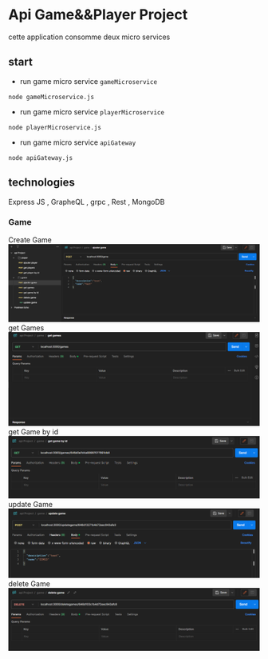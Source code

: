 # Api Game&&Player Project
cette application consomme deux micro services
## start
- run game micro service `gameMicroservice`
```shell
node gameMicroservice.js
```
- run game micro service `playerMicroservice`
```shell
node playerMicroservice.js
```
- run game micro service `apiGateway`
```shell
node apiGateway.js
```
## technologies
 Express JS , GrapheQL , grpc , Rest , MongoDB 
### Game 
Create Game
![image](./assets/Ajout.PNG)
get Games
![image](./assets/Get.PNG)
get Game by id
![image](./assets/Getid.PNG)
update Game 
![image](./assets/Update.PNG)
delete Game 
![image](./assets/Delete.PNG)